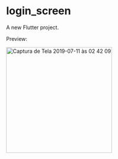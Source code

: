 # login_screen

A new Flutter project.

Preview: 

<img width="285" alt="Captura de Tela 2019-07-11 às 02 42 09" src="https://user-images.githubusercontent.com/37282140/61025205-50ea7a80-a386-11e9-90e7-aa9881de8143.png">

